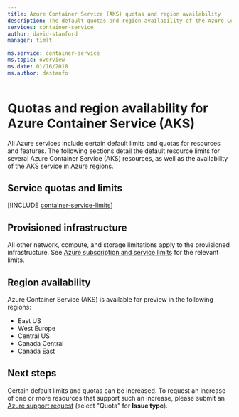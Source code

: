 ```yaml
---
title: Azure Container Service (AKS) quotas and region availability
description: The default quotas and region availability of the Azure Container Service (AKS).
services: container-service
author: david-stanford
manager: timlt

ms.service: container-service
ms.topic: overview
ms.date: 01/16/2018
ms.author: dastanfo
---
```

# Quotas and region availability for Azure Container Service (AKS)

All Azure services include certain default limits and quotas for resources and features. The following sections detail the default resource limits for several Azure Container Service (AKS) resources, as well as the availability of the AKS service in Azure regions.

## Service quotas and limits

[!INCLUDE [container-service-limits](../../includes/container-service-limits.md)]

## Provisioned infrastructure

All other network, compute, and storage limitations apply to the provisioned infrastructure. See [Azure subscription and service limits](../azure-subscription-service-limits.md) for the relevant limits.

## Region availability

Azure Container Service (AKS) is available for preview in the following regions:
- East US
- West Europe
- Central US
- Canada Central
- Canada East

## Next steps

Certain default limits and quotas can be increased. To request an increase of one or more resources that support such an increase, please submit an [Azure support request][azure-support] (select "Quota" for **Issue type**).

<!-- LINKS - External -->
[azure-support]: https://ms.portal.azure.com/#blade/Microsoft_Azure_Support/HelpAndSupportBlade/newsupportrequest
